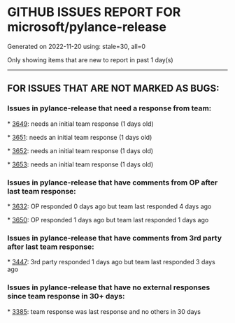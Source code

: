 
# GITHUB ISSUES REPORT FOR microsoft/pylance-release


Generated on 2022-11-20 using: stale=30, all=0


Only showing items that are new to report in past 1 day(s)


---

## FOR ISSUES THAT ARE NOT MARKED AS BUGS:


### Issues in pylance-release that need a response from team:


\* [3649](https://github.com/microsoft/pylance-release/issues/3649 "Pylance completely breaks after using VS Code for extended period of time"): needs an initial team response (1 days old)

\* [3651](https://github.com/microsoft/pylance-release/issues/3651 "Bad autocomplete when typing an open square bracket"): needs an initial team response (1 days old)

\* [3652](https://github.com/microsoft/pylance-release/issues/3652 "Linting disappeares when using multiple folders in workspace"): needs an initial team response (1 days old)

\* [3653](https://github.com/microsoft/pylance-release/issues/3653 "The status bar displays the prompt that &quot;XX files to analyze&quot;"): needs an initial team response (1 days old)

### Issues in pylance-release that have comments from OP after last team response:


\* [3632](https://github.com/microsoft/pylance-release/issues/3632 "Massive performance issues for all Pylance features in some projects"): OP responded 0 days ago but team last responded 4 days ago

\* [3650](https://github.com/microsoft/pylance-release/issues/3650 "When inspecting a stdlib method, VSCode consumes high percentage of CPU and becomes unresponsive or very laggy, possibly due to weird Windows Defender interaction"): OP responded 1 days ago but team last responded 1 days ago

### Issues in pylance-release that have comments from 3rd party after last team response:


\* [3447](https://github.com/microsoft/pylance-release/issues/3447 "100% CPU usage all the time"): 3rd party responded 1 days ago but team last responded 3 days ago

### Issues in pylance-release that have no external responses since team response in 30+ days:


\* [3385](https://github.com/microsoft/pylance-release/issues/3385 "Signature vs body folding"): team response was last response and no others in 30 days
